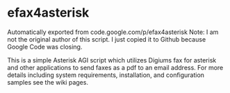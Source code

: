 # efax4asterisk
Automatically exported from code.google.com/p/efax4asterisk
Note: I am not the original author of this script. I just copied it to Github because Google Code was closing.

This is a simple Asterisk AGI script which utilizes Digiums fax for asterisk and other applications to send faxes as a pdf to an email address. For more details including system requirements, installation, and configuration samples see the wiki pages.
